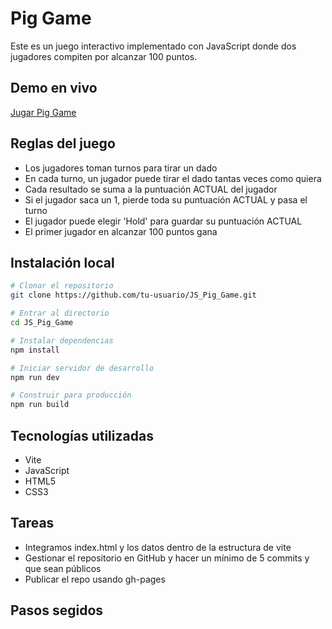 # Pig Game

Este es un juego interactivo implementado con JavaScript donde dos jugadores compiten por alcanzar 100 puntos.

## Demo en vivo
[Jugar Pig Game](https://tu-usuario-github.github.io/JS_Pig_Game)

## Reglas del juego
- Los jugadores toman turnos para tirar un dado
- En cada turno, un jugador puede tirar el dado tantas veces como quiera
- Cada resultado se suma a la puntuación ACTUAL del jugador
- Si el jugador saca un 1, pierde toda su puntuación ACTUAL y pasa el turno
- El jugador puede elegir 'Hold' para guardar su puntuación ACTUAL
- El primer jugador en alcanzar 100 puntos gana

## Instalación local

```bash
# Clonar el repositorio
git clone https://github.com/tu-usuario/JS_Pig_Game.git

# Entrar al directorio
cd JS_Pig_Game

# Instalar dependencias
npm install

# Iniciar servidor de desarrollo
npm run dev

# Construir para producción
npm run build
```

## Tecnologías utilizadas
- Vite
- JavaScript
- HTML5
- CSS3

## Tareas

- Integramos index.html y los datos dentro de la estructura de vite
- Gestionar el repositorio en GitHub y hacer un mínimo de 5 commits y que sean públicos
- Publicar el repo usando gh-pages

## Pasos segidos